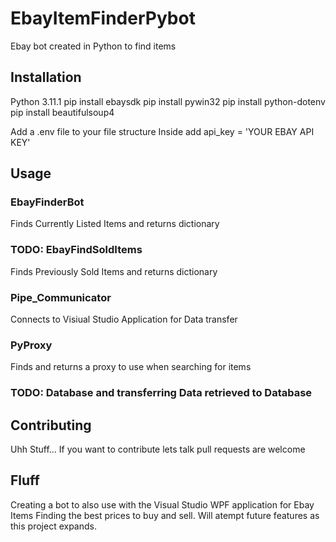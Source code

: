 # EbayItemFinderPybot
Ebay bot created in Python to find items

## Installation

Python 3.11.1
pip install ebaysdk
pip install pywin32
pip install python-dotenv
pip install beautifulsoup4

Add a .env file to your file structure
Inside add api_key = 'YOUR EBAY API KEY'

## Usage
### EbayFinderBot
Finds Currently Listed Items and returns dictionary

### TODO: EbayFindSoldItems
Finds Previously Sold Items and returns dictionary

### Pipe_Communicator
Connects to Visiual Studio Application for Data transfer

### PyProxy
Finds and returns a proxy to use when searching for items

### TODO: Database and transferring Data retrieved to Database

## Contributing
Uhh Stuff... If you want to contribute lets talk pull requests are welcome

## Fluff
Creating a bot to also use with the Visual Studio WPF application for Ebay
Items Finding the best prices to buy and sell. Will atempt future features
as this project expands. 
